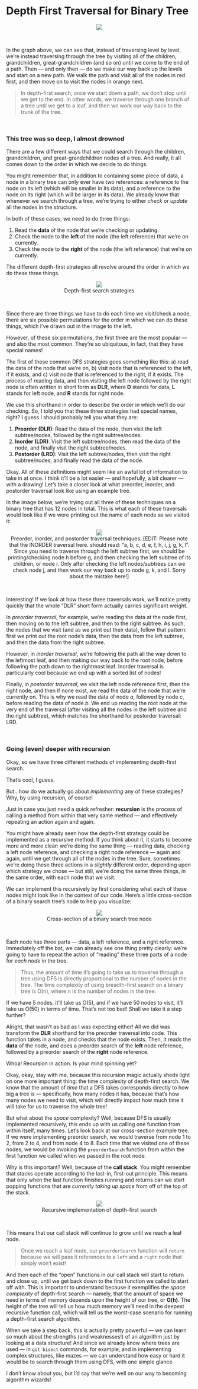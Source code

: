 # Depth First Traversal for Binary Tree

<p align="center">
    <img src="img/DFS1.png">
</p>

<br>

In the graph above, we can see that, instead of traversing level by level, we’re instead traversing through the tree by visiting all of the children, grandchildren, great-grandchildren (and so on) until we come to the end of a path. Then — and only then — do we make our way back up the levels and start on a new path. We walk the path and visit all of the nodes in red first, and then move on to visit the nodes in orange next.

> In depth-first search, once we start down a path, we don’t stop until we get to the end. In other words, we traverse through one branch of a tree until we get to a leaf, and then we work our way back to the trunk of the tree.

<br>

### This tree was so deep, I almost drowned

There are a few different ways that we could search through the children, grandchildren, and great-grandchildren nodes of a tree. And really, it all comes down to the order in which we decide to do things.

You might remember that, in addition to containing some piece of data, a node in a binary tree can only ever have two references: a reference to the node on its left (which will be smaller in its data), and a reference to the node on its right (which will be larger in its data). We already know that whenever we search through a tree, we’re trying to either _check_ or _update_ all the nodes in the structure.

In both of these cases, we need to do three things:

1. Read the **data** of the node that we’re checking or updating.
2. Check the node to the **left** of the node (the left reference) that we’re on currently.
3. Check the node to the **right** of the node (the left reference) that we’re on currently.

The different depth-first strategies all revolve around the order in which we do these three things.

<p align="center">
    <img src="img/DFS2.jpeg"><br>
    Depth-first search strategies
</p>

<br>

Since there are three things we have to do each time we visit/check a node, there are six possible permutations for the order in which we can do these things, which I’ve drawn out in the image to the left.

However, of these six permutations, the first three are the most popular — and also the most common. They’re so ubiquitous, in fact, that they have special names!

The first of these common DFS strategies goes something like this: a) read the data of the node that we’re on, b) visit node that is referenced to the left, if it exists, and c) visit node that is referenced to the right, if it exists. The process of reading data, and then visiting the left node followed by the right node is often written in short form as **DLR**, where **D** stands for data, **L** stands for left node, and **R** stands for right node.

We use this shorthand in order to describe the order in which we’ll do our checking. So, I told you that these three strategies had special names, right? I guess I should probably tell you what they are:
1. **Preorder (DLR)**: Read the data of the node, then visit the left subtree/nodes, followed by the right subtree/nodes.
2. **Inorder (LDR)**: Visit the left subtree/nodes, then read the data of the node, and finally visit the right subtree/nodes.
3. **Postorder (LRD)**: Visit the left subtree/nodes, then visit the right subtree/nodes, and finally read the data of the node.

Okay. All of these definitions might seem like an awful lot of information to take in at once. I think it’ll be a lot easier — and hopefully, a bit clearer — with a drawing! Let’s take a closer look at what preorder, inorder, and postorder traversal look like using an example tree.

In the image below, we’re trying out all three of these techniques on a binary tree that has 12 nodes in total. This is what each of these traversals would look like if we were printing out the name of each node as we visited it:

<p align="center">
    <img src="img/DFS3.jpeg"><br>
    Preorder, inorder, and postorder traversal techniques. [EDIT: Please note that the INORDER traversal here. should read: “a, b, c, d, e, f, h, i, j, g, k, l”. Since you need to traverse through the left subtree first, we should be printing/checking node h before g, and then checking the left subtree of its children, or node i. Only after checking the left nodes/subtrees can we check node j, and then work our way back up to node g, k, and l. Sorry about the mistake here!]
</p>

<br>

Interesting! If we look at how these three traversals work, we’ll notice pretty quickly that the whole “DLR” short form actually carries significant weight.

In _preorder traversal_, for example, we’re reading the data at the node first, then moving on to the left subtree, and then to the right subtree. As such, the nodes that we visit (and as we print out their data), follow that pattern: first we print out the root node’s data, then the data from the left subtree, and then the data from the right subtree.

However, in _inorder traversal_, we’re following the path all the way down to the leftmost leaf, and then making our way back to the root node, before following the path down to the rightmost leaf. Inorder traversal is particularly cool because we end up with a sorted list of nodes!

Finally, in _postorder traversal_, we visit the left node reference first, then the right node, and then if none exist, we read the data of the node that we’re currently on. This is why we read the data of node _a_, followed by node _c_, before reading the data of node _b_. We end up reading the root node at the very end of the traversal (after visiting all the nodes in the left subtree and the right subtree), which matches the shorthand for postorder traversal: LRD.

<br>

### Going (even) deeper with recursion

Okay, so we have three different methods of implementing depth-first search.

That’s cool, I guess.

But…how do we actually go about _implementing_ any of these strategies? Why, by using recursion, of course!

Just in case you just need a quick refresher: **recursion** is the process of calling a method from within that very same method — and effectively repeating an action again and again.

You might have already seen how the depth-first strategy could be implemented as a recursive method. If you think about it, it starts to become more and more clear: we’re doing the same thing — reading data, checking a left node reference, and checking a right node reference — again and again, until we get through all of the nodes in the tree. Sure, sometimes we’re doing these three actions in a _slightly_ different order, depending upon which strategy we chose — but still, we’re doing the same three things, in the same order, with each node that we visit.

We can implement this recursively by first considering what each of these nodes might look like in the context of our code. Here’s a little cross-section of a binary search tree’s node to help you visualize:

<p align="center">
    <img src="img/DFS4.jpeg"><br>
    Cross-section of a binary search tree node
</p>

<br>

Each node has three parts — data, a left reference, and a right reference. Immediately off the bat, we can already see one thing pretty clearly: we’re going to have to repeat the action of “reading” these three parts of a node for _each node_ in the tree.

> Thus, the amount of time it’s going to take us to traverse through a tree using DFS is directly proportional to the number of nodes in the tree. The time complexity of using breadth-first search on a binary tree is O(n), where n is the number of nodes in the tree.

If we have 5 nodes, it’ll take us O(5), and if we have 50 nodes to visit, it’ll take us O(50) in terms of time. That’s not too bad! Shall we take it a step further?

Alright, that wasn’t as bad as I was expecting either! All we did was transform the **DLR** shorthand for the preorder traversal into code. This function takes in a node, and checks that the node exists. Then, it reads the **data** of the node, and does a preorder search of the **left** node reference, followed by a preorder search of the **right** node reference.

Whoa! Recursion in action. Is your mind spinning yet?

Okay, okay, stay with me, because this recursion magic actually sheds light on one more important thing: the time complexity of depth-first search. We know that the amount of _time_ that a DFS takes corresponds directly to how big a tree is — specifically, how many nodes it has, because that’s how many nodes we need to visit, which will directly impact how much time it will take for us to traverse the whole tree!

But what about the _space_ complexity? Well, because DFS is usually implemented recursively, this ends up with us calling one function from within itself, many times. Let’s look back at our cross-section example tree. If we were implementing preorder search, we would traverse from node 1 to 2, from 2 to 4, and from node 4 to 8. Each time that we visited one of these nodes, we would be invoking the `preorderSearch` function from within the first function we called when we passed in the root node.

Why is this important? Well, because of the **call stack**. You might remember that stacks operate according to the last-in, first-out principle. This means that only when the last function finishes running and returns can we start popping functions that are _currently taking up space_ from off of the top of the stack.

<p align="center">
    <img src="img/DFS5.jpeg"><br>
    Recursive implementation of depth-first search
</p>

<br>

This means that our call stack will continue to grow until we reach a leaf node.

> Once we reach a leaf node, our `preorderSearch` function will `return` because we will pass it references to a `left` and a `right` node that simply won’t exist!

And then each of the “open” functions in our call stack will start to return and close up, until we get back down to the first function we called to start off with. This is important to understand because it exemplifies the _space complexity_ of depth-first search — namely, that the amount of space we need in terms of memory depends upon the height of our tree, or **O(h)**. The height of the tree will tell us how much memory we’ll need in the deepest recursive function call, which will tell us the worst-case scenario for running a depth-first search algorithm.

When we take a step back, this is actually pretty powerful — we can learn so much about the strengths (and weaknesses!) of an algorithm just by looking at a data structure! And since we already know where trees are used — in `git bisect` commands, for example, and in implementing complex structures, like mazes — we can understand how easy or hard it would be to search through them using DFS, with one simple glance.

I don’t know about you, but I’d say that we’re well on our way to becoming algorithm wizards!
